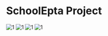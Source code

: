 # SchoolEpta Project

![1](https://img.shields.io/github/issues-pr/kkfes/SchoolEpta.svg)
![1](https://img.shields.io/github/issues-pr-closed/kkfes/SchoolEpta.svg)
![1](https://img.shields.io/github/watchers/kkfes/SchoolEpta.svg)
![1](https://img.shields.io/github/downloads/kkfes/SchoolEpta/total.svg)
